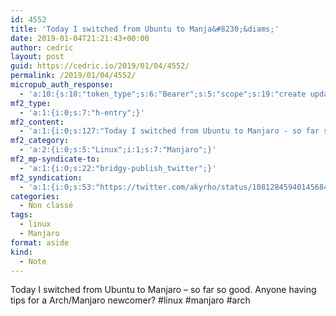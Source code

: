 ```yaml
---
id: 4552
title: 'Today I switched from Ubuntu to Manja&#8230;&diams;'
date: 2019-01-04T21:21:43+00:00
author: cedric
layout: post
guid: https://cedric.io/2019/01/04/4552/
permalink: /2019/01/04/4552/
micropub_auth_response:
  - 'a:10:{s:10:"token_type";s:6:"Bearer";s:5:"scope";s:19:"create update media";s:2:"me";s:18:"https://cedric.io/";s:9:"issued_by";s:45:"https://cedric.io/wp-json/indieauth/1.0/token";s:9:"client_id";s:21:"https://quill.p3k.io/";s:11:"client_name";s:5:"Quill";s:11:"client_icon";s:46:"https://quill.p3k.io/images/quill-icon-196.png";s:9:"issued_at";i:1545559907;s:4:"user";i:1;s:13:"last_accessed";i:1546633303;}'
mf2_type:
  - 'a:1:{i:0;s:7:"h-entry";}'
mf2_content:
  - 'a:1:{i:0;s:127:"Today I switched from Ubuntu to Manjaro - so far so good. Anyone having tips for a Arch/Manjaro newcomer? #linux #manjaro #arch";}'
mf2_category:
  - 'a:2:{i:0;s:5:"Linux";i:1;s:7:"Manjaro";}'
mf2_mp-syndicate-to:
  - 'a:1:{i:0;s:22:"bridgy-publish_twitter";}'
mf2_syndication:
  - 'a:1:{i:0;s:53:"https://twitter.com/akyrho/status/1081284594014568449";}'
categories:
  - Non classé
tags:
  - linux
  - Manjaro
format: aside
kind:
  - Note
---
```

Today I switched from Ubuntu to Manjaro &#8211; so far so good. Anyone having tips for a Arch/Manjaro newcomer? #linux #manjaro #arch